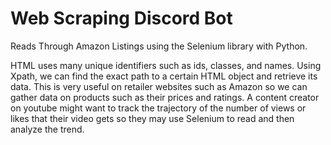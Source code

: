 # Web Scraping Discord Bot
Reads Through Amazon Listings using the Selenium library with Python.

HTML uses many unique identifiers such as ids, classes, and names. Using Xpath, we can find the exact path to a certain HTML object and retrieve its data. This is very useful on retailer websites such as Amazon so we can gather data on products such as their prices and ratings. A content creator on youtube might want to track the trajectory of the number of views or likes that their video gets so they may use Selenium to read and then analyze the trend.   
